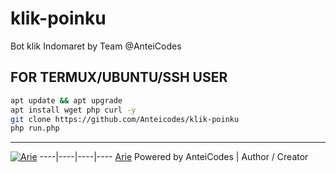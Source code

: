 # klik-poinku
Bot klik Indomaret by Team @AnteiCodes

## FOR TERMUX/UBUNTU/SSH USER

```bash
apt update && apt upgrade
apt install wget php curl -y
git clone https://github.com/Anteicodes/klik-poinku
php run.php
```
---------

[![Arie](https://github.com/yanarie123.png?size=100)](https://github.com/yanarie123)
----|----|----|----
[Arie](https://github.com/yanarie123) 
Powered by AnteiCodes | Author / Creator

